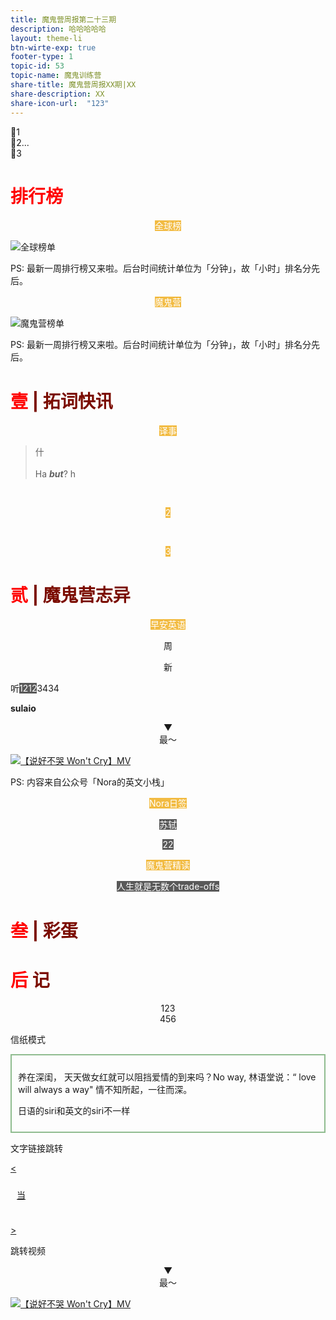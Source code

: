 ```yaml
---
title: 魔鬼营周报第二十三期
description: 哈哈哈哈哈
layout: theme-li
btn-wirte-exp: true
footer-type: 1
topic-id: 53
topic-name: 魔鬼训练营
share-title: 魔鬼营周报XX期|XX
share-description: XX
share-icon-url:  "123"
---
```


🌟1<br>
🌟2...<br>
🌟3


<h1 style="color:red">排行榜</h1>

<p style="text-align:center"><span style="background: rgb(242, 187, 66);color:#fff; font-size: ">全球榜</span></p>

<img src="./asset/23/global.jpeg" alt="全球榜单">

PS: 最新一周排行榜又来啦。后台时间统计单位为「分钟」，故「小时」排名分先后。

<p style="text-align:center"><span style="background: rgb(242, 187, 66);color:#fff; font-size: ">魔鬼营</span></p>

<img src="./asset/23/devilcamp.jpeg" alt="魔鬼营榜单">

PS: 最新一周排行榜又来啦。后台时间统计单位为「分钟」，故「小时」排名分先后。


<h1 style="color:red">壹 <span style="color:rgb(123, 12, 0);">| 拓词快讯</span> </h1>

<p style="text-align:center"><span style="background: rgb(242, 187, 66);color:#fff; font-size: ">译事</span></p>


> 什<br><br>
Ha <i><b>but</b></i>? h



<br>
<p style="text-align:center"><span style="background: rgb(242, 187, 66);color:#fff; font-size: ">2</span></p>
<br>
 


<p style="text-align:center"><span style="background: rgb(242, 187, 66);color:#fff; font-size: ">3</span></p>

<h1 style="color:red">贰 <span style="color:rgb(123, 12, 0);">| 魔鬼营志异</span> </h1>



<p style="text-align:center"><span style="background: rgb(242, 187, 66);color:#fff; font-size: ">早安英语</span></p>



<div style="text-align:center">

周

</div>


<div style="text-align:center">

新

</div>


听<span style="background: rgb(89, 89, 89);color:#fff; font-size: ">1212</span>3434</p>

**sulaio**


<p style="text-align:center">▼<br>最～</p>

</p>

<a href="https://weibo.com/tv/v/I8pz6nhvG?fid=1034:4420048861987190">
<img class="video" src="./asset/23/shuohaobuku.jpeg" alt="【说好不哭 Won't Cry】MV">
</a>


PS: 内容来自公众号「Nora的英文小栈」

<p style="text-align:center"><span style="background: rgb(242, 187, 66);color:#fff; font-size: ">Nora日签</span></p>




<p style="text-align:center"><span style="background: rgb(89, 89, 89);color:#fff; font-size: ">苏轼</span></p></p>




<p style="text-align:center"><span style="background: rgb(89, 89, 89);color:#fff; font-size: ">22</span></p></p>

<p style="text-align:center"><span style="background: rgb(242, 187, 66);color:#fff; font-size: ">魔鬼营精读</span></p>


<p style="text-align:center"><span style="background: rgb(89, 89, 89);color:#fff; font-size: ">人生就是无数个trade-offs</span></p></p>



<h1 style="color:red">叁 <span style="color:rgb(123, 12, 0);">| 彩蛋</span> </h1>


<h1 style="color:red">后 <span style="color:rgb(123, 12, 0);">记</span> </h1>


<div style="text-align:center">
123<br>
456
</div>

信纸模式 
</div>

<div style="background: url(http://official-web.oss-cn-beijing.aliyuncs.com/towords/weekly/22/letter.jpg);padding:10px;border: 2px solid DarkSeaGreen">

养在深闺， 天天做女红就可以阻挡爱情的到来吗？No way, 林语堂说：“ love will always a way" 情不知所起，一往而深。 

日语的siri和英文的siri不一样

</div>


文字链接跳转

<a href="https://www.topschool.com/towords_learning_experience?experience_id=89163&userId=s15175094362398">
<<div style="background: url(http://official-web.oss-cn-beijing.aliyuncs.com/towords/weekly/22/letter.jpg);padding:10px;">

当

</div>

</p>
>
</a>

跳转视频

<p style="text-align:center">▼<br>最～</p>

</p>

<a href="https://weibo.com/tv/v/I8pz6nhvG?fid=1034:4420048861987190">
<img class="video" src="./asset/23/shuohaobuku.jpeg" alt="【说好不哭 Won't Cry】MV">
</a>

